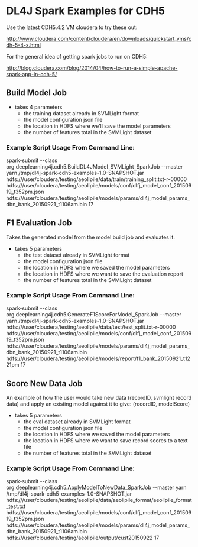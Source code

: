 # DL4J Spark Examples for CDH5

Use the latest CDH5.4.2 VM cloudera to try these out:

http://www.cloudera.com/content/cloudera/en/downloads/quickstart_vms/cdh-5-4-x.html

For the general idea of getting spark jobs to run on CDH5:

http://blog.cloudera.com/blog/2014/04/how-to-run-a-simple-apache-spark-app-in-cdh-5/

## Build Model Job

* takes 4 parameters
    * the training dataset already in SVMLight format
    * the model configuration json file
    * the location in HDFS where we'll save the model parameters
    * the number of features total in the SVMLight dataset

### Example Script Usage From Command Line:

spark-submit --class org.deeplearning4j.cdh5.BuildDL4JModel_SVMLight_SparkJob --master yarn /tmp/dl4j-spark-cdh5-examples-1.0-SNAPSHOT.jar hdfs:///user/cloudera/testing/aeolipile/data/train/training_split.txt-r-00000 hdfs:///user/cloudera/testing/aeolipile/models/conf/dlfj_model_conf_20150919_t352pm.json hdfs:///user/cloudera/testing/aeolipile/models/params/dl4j_model_params_dbn_bank_20150921_t1106am.bin 17


## F1 Evaluation Job

Takes the generated model from the model build job and evaluates it.

* takes 5 parameters
    * the test dataset already in SVMLight format
    * the model configuration json file
    * the location in HDFS where we saved the model parameters
    * the location in HDFS where we want to save the evaluation report
    * the number of features total in the SVMLight dataset


### Example Script Usage From Command Line:

spark-submit --class org.deeplearning4j.cdh5.GenerateF1ScoreForModel_SparkJob --master yarn /tmp/dl4j-spark-cdh5-examples-1.0-SNAPSHOT.jar hdfs:///user/cloudera/testing/aeolipile/data/test/test_split.txt-r-00000 hdfs:///user/cloudera/testing/aeolipile/models/conf/dlfj_model_conf_20150919_t352pm.json hdfs:///user/cloudera/testing/aeolipile/models/params/dl4j_model_params_dbn_bank_20150921_t1106am.bin hdfs:///user/cloudera/testing/aeolipile/models/report/f1_bank_20150921_t1221pm 17


## Score New Data Job

An example of how the user would take new data (recordID, svmlight record data) and apply an existing model against it to give: (recordID, modelScore)

* takes 5 parameters
    * the eval dataset already in SVMLight format
    * the model configuration json file
    * the location in HDFS where we saved the model parameters
    * the location in HDFS where we want to save record scores to a text file
    * the number of features total in the SVMLight dataset


### Example Script Usage From Command Line:

spark-submit --class org.deeplearning4j.cdh5.ApplyModelToNewData_SparkJob --master yarn /tmp/dl4j-spark-cdh5-examples-1.0-SNAPSHOT.jar hdfs:///user/cloudera/testing/aeolipile/data/aeolipile_format/aeolipile_format_test.txt hdfs:///user/cloudera/testing/aeolipile/models/conf/dlfj_model_conf_20150919_t352pm.json hdfs:///user/cloudera/testing/aeolipile/models/params/dl4j_model_params_dbn_bank_20150921_t1106am.bin hdfs:///user/cloudera/testing/aeolipile/output/cust20150922 17